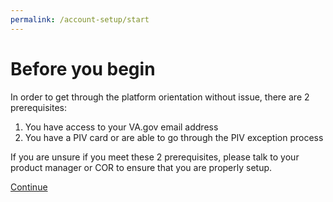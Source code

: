 ```yaml
---
permalink: /account-setup/start
---
```


# Before you begin

In order to get through the platform orientation without issue, there are 2 prerequisites:

1. You have access to your VA.gov email address
2. You have a PIV card or are able to go through the PIV exception process

If you are unsure if you meet these 2 prerequisites, please talk to your product manager or COR to ensure that you are properly setup.

[Continue](./2-slack-access.md)
